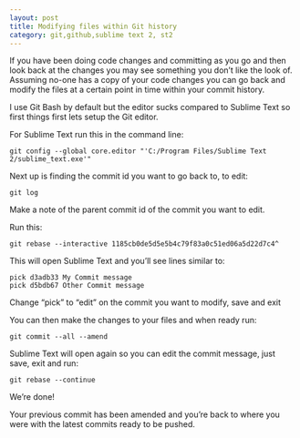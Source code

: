 ```yaml
---
layout: post
title: Modifying files within Git history
category: git,github,sublime text 2, st2
---
```


If you have been doing code changes and committing as you go and then look back at the changes you may see something you don’t like the look of. Assuming no-one has a copy of your code changes you can go back and modify the files at a certain point in time within your commit history.

I use Git Bash by default but the editor sucks compared to Sublime Text so first things first lets setup the Git editor.

For Sublime Text run this in the command line:
	
	git config --global core.editor "'C:/Program Files/Sublime Text 2/sublime_text.exe'"

Next up is finding the commit id you want to go back to, to edit:

	git log

Make a note of the parent commit id of the commit you want to edit.

<!--excerpt-->

Run this:

	git rebase --interactive 1185cb0de5d5e5b4c79f83a0c51ed06a5d22d7c4^

This will open Sublime Text and you’ll see lines similar to:

	pick d3adb33 My Commit message
	pick d5bdb67 Other Commit message

Change “pick” to “edit” on the commit you want to modify, save and exit

You can then make the changes to your files and when ready run:

	git commit --all --amend

Sublime Text will open again so you can edit the commit message, just save, exit and run:

	git rebase --continue

We’re done!

Your previous commit has been amended and you’re back to where you were with the latest commits ready to be pushed.  
